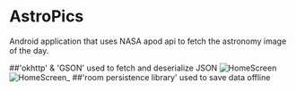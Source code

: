 # AstroPics
Android application that uses NASA apod api to fetch the astronomy image of the day.

##'okhttp' & 'GSON' used to fetch and deserialize JSON
![HomeScreen](https://user-images.githubusercontent.com/30142553/79695907-10b21400-8297-11ea-87b0-2a7cf450f2ea.png)
![HomeScreen_](https://user-images.githubusercontent.com/30142553/79695966-7dc5a980-8297-11ea-8143-2759598d3fda.png)
##'room persistence library' used to save data offline

